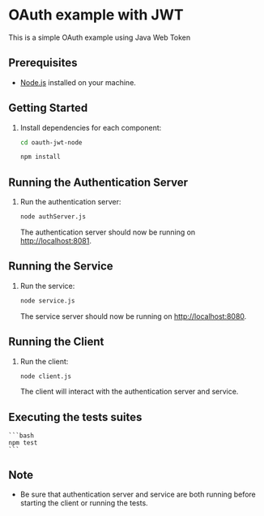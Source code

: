 # OAuth example with JWT

This is a simple OAuth example using Java Web Token

## Prerequisites

- [Node.js](https://nodejs.org/) installed on your machine.

## Getting Started

1. Install dependencies for each component:

    ```bash
    cd oauth-jwt-node

    npm install
    ```

## Running the Authentication Server

1. Run the authentication server:

    ```bash
    node authServer.js
    ```

    The authentication server should now be running on [http://localhost:8081](http://localhost:8081).

## Running the Service

1. Run the service:

    ```bash
    node service.js
    ```

    The service server should now be running on [http://localhost:8080](http://localhost:8080).

## Running the Client

1. Run the client:

    ```bash
    node client.js
    ```

    The client will interact with the authentication server and service.


## Executing the tests suites

    ```bash
    npm test
    ```

## Note

- Be sure that authentication server and service are both running before starting the client or running the tests.